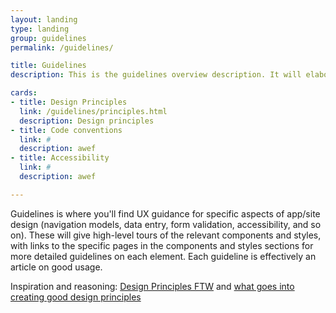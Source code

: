 ```yaml
---
layout: landing
type: landing
group: guidelines
permalink: /guidelines/

title: Guidelines
description: This is the guidelines overview description. It will elaborate on the guidelines and principles that need to be followed to build applications.

cards:
- title: Design Principles
  link: /guidelines/principles.html
  description: Design principles
- title: Code conventions
  link: #
  description: awef
- title: Accessibility
  link: #
  description: awef

---
```


Guidelines is where you'll find UX guidance for specific aspects of app/site design (navigation models, data entry, form validation, accessibility, and so on). These will give high-level tours of the relevant components and styles, with links to the specific pages in the components and styles sections for more detailed guidelines on each element.  Each guideline is effectively an article on good usage.

Inspiration and reasoning: [Design Principles FTW](http://www.designprinciplesftw.com/) and [what goes into creating good design principles](https://articles.uie.com/creating-design-principles/)

